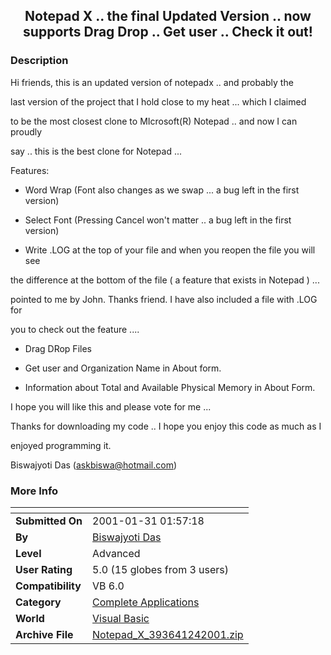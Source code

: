 ﻿<div align="center">

## Notepad X \.\. the final Updated Version \.\. now supports Drag Drop \.\. Get user \.\. Check it out\!


</div>

### Description

Hi friends, this is an updated version of notepadx .. and probably the

last version of the project that I hold close to my heat ... which I claimed

to be the most closest clone to MIcrosoft(R) Notepad .. and now I can proudly

say .. this is the best clone for Notepad ...

Features:

* Word Wrap (Font also changes as we swap ... a bug left in the first version)

* Select Font (Pressing Cancel won't matter .. a bug left in the first version)

* Write .LOG at the top of your file and when you reopen the file you will see

the difference at the bottom of the file ( a feature that exists in Notepad ) ...

pointed to me by John. Thanks friend. I have also included a file with .LOG for

you to check out the feature ....

* Drag DRop Files

* Get user and Organization Name in About form.

* Information about Total and Available Physical Memory in About Form.

I hope you will like this and please vote for me ...

Thanks for downloading my code .. I hope you enjoy this code as much as I

enjoyed programming it.

Biswajyoti Das (askbiswa@hotmail.com)
 
### More Info
 


<span>             |<span>
---                |---
**Submitted On**   |2001-01-31 01:57:18
**By**             |[Biswajyoti Das](https://github.com/Planet-Source-Code/PSCIndex/blob/master/ByAuthor/biswajyoti-das.md)
**Level**          |Advanced
**User Rating**    |5.0 (15 globes from 3 users)
**Compatibility**  |VB 6\.0
**Category**       |[Complete Applications](https://github.com/Planet-Source-Code/PSCIndex/blob/master/ByCategory/complete-applications__1-27.md)
**World**          |[Visual Basic](https://github.com/Planet-Source-Code/PSCIndex/blob/master/ByWorld/visual-basic.md)
**Archive File**   |[Notepad\_X\_393641242001\.zip](https://github.com/Planet-Source-Code/biswajyoti-das-notepad-x-the-final-updated-version-now-supports-drag-drop-get-user-check-i__1-29348/archive/master.zip)








